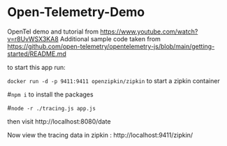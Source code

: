 # Open-Telemetry-Demo
OpenTel demo and tutorial from https://www.youtube.com/watch?v=r8UvWSX3KA8
Additional sample code taken from https://github.com/open-telemetry/opentelemetry-js/blob/main/getting-started/README.md

to start this app run:

`docker run -d -p 9411:9411 openzipkin/zipkin` to start a zipkin container

#`npm i` to install the packages

#`node -r ./tracing.js app.js`

then visit http://localhost:8080/date

Now view the tracing data in zipkin : http://localhost:9411/zipkin/